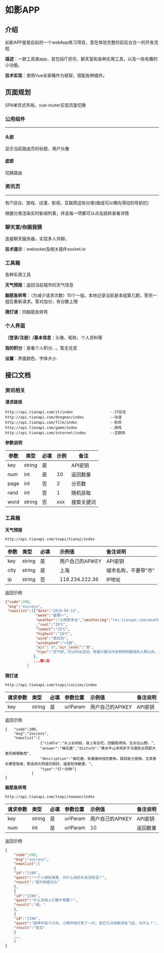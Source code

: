 # 如影APP

## 介绍

如影APP是我自拟的一个webApp练习项目，意在体验完整的前后台合一的开发流程

**描述**：一款工具类app，其包括IT资讯、聊天室和各种实用工具，以及一些有趣的小功能。

**技术实现**：使用Vue全家桶作为框架，搭配各种插件。



## 页面规划

SPA单页式布局，vue-router实现页面切换

### 公用组件

****

#### 头部

显示当前路由页的标题、用户头像

#### 底部

切换路由

### 资讯页

****

有IT综合、游戏、动漫、影视、互联网这些分类(做成可以横向滑动的导航栏)

根据分类渲染实时新闻列表，并且每一项都可以点击跳转查看详情

### 聊天室/你画我猜

连接聊天服务器，实现多人共聊。

**技术提示**：websoket及相关插件socket.io

### 工具箱

各种实用工具

**天气预报**：返回当前城市的天气信息

**脑筋急转弯**：（为减少请求次数）10个一组，本地记录当前是本组第几题，答完一组后重新请求。答对加分，有分数上限

**猜灯谜**：同脑筋急转弯

### 个人界面

**（登录/注册）/基本信息**：头像、昵称、个人资料等

**我的积分**：查看个人积分...，暂无兑奖

**设置**：界面颜色、字体大小



## 接口文档

### 资讯相关
**请求路径**

```
http://api.tianapi.com/it/index					--IT综合
http://api.tianapi.com/dongman/index   		 	--动漫
http://api.tianapi.com/film/index				--影视
http://api.tianapi.com/game/index				--游戏
http://api.tianapi.com/internet/index			--互联网
```
**参数说明**

| 参数 | 类型   | 必填 | 示例 | 备注       |
| ---- | ------ | ---- | ---- | ---------- |
| key  | string | 是   |      | API密钥    |
| num  | int    | 是   | 10   | 返回数量   |
| page | int    | 否   | 2    | 分页数     |
| rand | int    | 否   | 1    | 随机获取   |
| word | string | 否   | xxx  | 搜索关键词 |

### 工具箱

**天气预报**

```
http://api.tianapi.com/txapi/tianqi/index
```

| 参数 | 类型   | 必填 |      | 示例值           | 备注说明             |
| :--- | :----- | :--- | :--- | :--------------- | :------------------- |
| key  | string | 是   |      | 用户自己的APIKEY | API密钥              |
| city | string | 是   |      | 上海             | 城市名称，不要带“市” |
| ip   | string | 否   |      | 116.234.222.36   | IP地址               |

返回示例

```json
{"code":200,
 "msg":"success",
 "newslist":[{"date":"2019-05-13",
              "week":"星期一",
              "weather":"小雨转多云","weatherimg":"res.tianapi.com/weather/yun.png"//图标地址
              ,"real":"20℃",
              "lowest":"25℃",
              "highest":"18℃",
              "wind":"西北风",
              "windspeed":"<3级",
              "air": 57,"air_level":"良",
              "tips":"空气好，可以外出活动，除极少数对污染物特别敏感的人群以外，对公众没有危害！"
             },
             ...等6天
          ]
```

**猜灯谜**

```
http://api.tianapi.com/txapi/caizimi/index
```

| 请求参数 | 类型   | 必填 | 参数位置 | 示例值           | 备注说明 |
| :------- | :----- | :--- | :------- | :--------------- | :------- |
| key      | string | 是   | urlParam | 用户自己的APIKEY | API密钥  |

返回示例

```
{	"code":200,
	"msg":"success",
	"newslist":[
				{"riddle":"头上长树杈，身上有白花，四腿跑得快，生长在山野。",
				"answer":"梅花鹿","disturb":"黄水牛山羊羚驴子马骆驼长颈犀大象奶娟珊鲁西",
				"description":"梅花鹿，有着像树枝的鹿角，跳跃能力很强，尤其善长攀登陡坡，那连续大跨度的跳跃，速度轻快敏捷。",
				"type":"打一动物"}
			]
}
```

**脑筋急转弯**

```
http://api.tianapi.com/txapi/naowan/index
```

| 请求参数 | 类型   | 必填 | 参数位置 | 示例值           | 备注说明 |
| :------- | :----- | :--- | :------- | :--------------- | :------- |
| key      | string | 是   | urlParam | 用户自己的APIKEY | API密钥  |
| num      | int    | 是   | urlParam | 10               | 返回数量 |

返回示例

```json
{
	"code":200,
    "msg":"success",
    "newslist":[
    {
    "id":"1196",
    "quest":"一个人掉到海里，为什么他的头发没有湿？",
    "result":"因为他是光头"
    },
    {
    "id":"1196",
    "quest":"什么东西人们都不想要？",
    "result":"病。"
    },
    {
    "id":"1196",
    "quest":"森林中有十只鸟，小明开枪打死了一只，其它九只却都没有飞走，为什么？",
    "result":"鸵鸟"
    }
    ...
    ]
}
```





